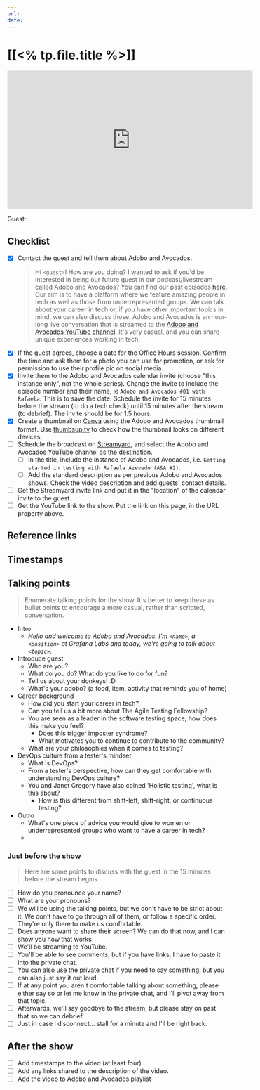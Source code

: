 ```yaml
---
url:
date: 
---
```

# [[<% tp.file.title %>]]

<iframe width="560" height="315" src="https://www.youtube.com/embed/" title="YouTube video player" frameborder="0" allow="accelerometer; autoplay; clipboard-write; encrypted-media; gyroscope; picture-in-picture" allowfullscreen></iframe>

Guest:: 

## Checklist

- [x] Contact the guest and tell them about Adobo and Avocados.
	> Hi `<guest>`! How are you doing? I wanted to ask if you'd be interested in being our future guest in our podcast/livestream called Adobo and Avocados? You can find our past episodes [here](https://www.youtube.com/@adoboandavocados/streams). Our aim is to have a platform where we feature amazing people in tech as well as those from underrepresented groups. We can talk about your career in tech or, if you have other important topics in mind, we can also discuss those.
	> Adobo and Avocados is an hour-long live conversation that is streamed to the [Adobo and Avocados YouTube channel](https://youtube.com//@adoboandavocados). It's very casual, and you can share unique experiences working in tech! 
- [x] If the guest agrees, choose a date for the Office Hours session. Confirm the time and ask them for a photo you can use for promotion, or ask for permission to use their profile pic on social media.
- [x] Invite them to the Adobo and Avocados calendar invite (choose "this instance only", not the whole series). Change the invite to include the episode number and their name, ie `Adobo and Avocados #01 with Rafaela`. This is to save the date. Schedule the invite for 15 minutes before the stream (to do a tech check) until 15 minutes after the stream (to debrief). The invite should be for 1.5 hours.
- [x] Create a thumbnail on [Canva](https://canva.com) using the Adobo and Avocados thumbnail format. Use [thumbsup.tv](https://thumbsup.tv) to check how the thumbnail looks on different devices.
- [ ] Schedule the broadcast on [Streamyard](https://streamyard.com), and select the Adobo and Avocados YouTube channel as the destination.
	- [ ] In the title, include the instance of Adobo and Avocados, i.e. `Getting started in testing with Rafaela Azevedo (A&A #2)`.
	- [ ] Add the standard description as per previous Adobo and Avocados shows. Check the video description and add guests' contact details.
- [ ] Get the Streamyard invite link and put it in the "location" of the calendar invite to the guest.
- [ ] Get the YouTube link to the show. Put the link on this page, in the URL property above.

## Reference links


## Timestamps




## Talking points

> Enumerate talking points for the show. It's better to keep these as bullet points to encourage a more casual, rather than scripted, conversation.

- Intro
	- *Hello and welcome to Adobo and Avocados. I'm `<name>`, a `<position>` at Grafana Labs and today, we're going to talk about `<topic>`.*
- Introduce guest
	- Who are you?
	- What do you do? What do you like to do for fun? 
    - Tell us about your donkeys! :D
	- What's your adobo? (a food, item, activity that reminds you of home)
- Career background
  - How did you start your career in tech?
  - Can you tell us a bit more about The Agile Testing Fellowship?
  - You are seen as a leader in the software testing space, how does this make you feel?
    - Does this trigger imposter syndrome?
    - What motivates you to continue to contribute to the community?
  - What are your philosophies when it comes to testing?
- DevOps culture from a tester's mindset
  - What is DevOps?
  - From a tester's perspective, how can they get comfortable with understanding DevOps culture?
  - You and Janet Gregory have also coined 'Holistic testing', what is this about?
    - How is this different from shift-left, shift-right, or continuous testing?
- Outro
	- What's one piece of advice you would give to women or underrepresented groups who want to have a career in tech?
	- 

### Just before the show

> Here are some points to discuss with the guest in the 15 minutes before the stream begins.

- [ ] How do you pronounce your name?
- [ ] What are your pronouns?
- [ ] We will be using the talking points, but we don't have to be strict about it. We don't have to go through all of them, or follow a specific order. They're only there to make us comfortable.
- [ ] Does anyone want to share their screen? We can do that now, and I can show you how that works
- [ ] We'll be streaming to YouTube.
- [ ] You'll be able to see comments, but if you have links, I have to paste it into the private chat.
- [ ] You can also use the private chat if you need to say something, but you can also just say it out loud.
- [ ] If at any point you aren't comfortable talking about something, please either say so or let me know in the private chat, and I'll pivot away from that topic.
- [ ] Afterwards, we'll say goodbye to the stream, but please stay on past that so we can debrief.
- [ ] Just in case I disconnect... stall for a minute and I'll be right back.

## After the show

- [ ] Add timestamps to the video (at least four).
- [ ] Add any links shared to the description of the video.
- [ ] Add the video to Adobo and Avocados playlist